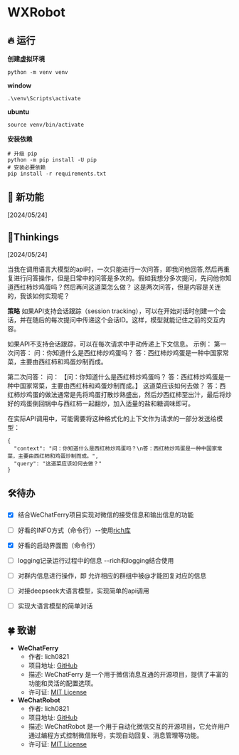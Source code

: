 # WXRobot

## 🔥 运行

**创建虚拟环境**

```
python -m venv venv
```

**window**

```
.\venv\Scripts\activate
```

**ubuntu**

```
source venv/bin/activate
```

**安装依赖**

```
# 升级 pip
python -m pip install -U pip
# 安装必要依赖
pip install -r requirements.txt
```



## 🔆 新功能



[2024/05/24] 



## 📝Thinkings

[2024/05/24] 

当我在调用语言大模型的api时，一次只能进行一次问答，即我问他回答,然后再重复进行问答操作，但是日常中的问答是多次的。假如我想分多次提问，先问他你知道西红柿炒鸡蛋吗？然后再问这道菜怎么做？
这是两次问答，但是内容是关连的，我该如何实现呢？

**策略**
如果API支持会话跟踪（session tracking），可以在开始对话时创建一个会话，并在随后的每次提问中传递这个会话ID。这样，模型就能记住之前的交互内容。

如果API不支持会话跟踪，可以在每次请求中手动传递上下文信息。
示例：
第一次问答：
问：你知道什么是西红柿炒鸡蛋吗？
答：西红柿炒鸡蛋是一种中国家常菜，主要由西红柿和鸡蛋炒制而成。

第二次问答：
问：
【问：你知道什么是西红柿炒鸡蛋吗？
答：西红柿炒鸡蛋是一种中国家常菜，主要由西红柿和鸡蛋炒制而成。】
这道菜应该如何去做？
答：西红柿炒鸡蛋的做法通常是先将鸡蛋打散炒熟盛出，然后炒西红柿至出汁，最后将炒好的鸡蛋倒回锅中与西红柿一起翻炒，加入适量的盐和糖调味即可。

在实际API调用中，可能需要将这种格式化的上下文作为请求的一部分发送给模型：

```
{
  "context": "问：你知道什么是西红柿炒鸡蛋吗？\n答：西红柿炒鸡蛋是一种中国家常菜，主要由西红柿和鸡蛋炒制而成。",
  "query": "这道菜应该如何去做？"
}
```





## 🛠️待办

- [x] 结合WeChatFerry项目实现对微信的接受信息和输出信息的功能
- [ ] 好看的INFO方式（命令行）--使用[rich库](https://github.com/Textualize/rich)
- [x] 好看的启动界面图（命令行）
- [ ] logging记录运行过程中的信息 --rich和logging结合使用
- [ ] 对群内信息进行操作，即 允许相应的群组中被@才能回复对应的信息
- [ ] 对接deepseek大语言模型，实现简单的api调用
- [ ] 实现大语言模型的简单对话





## 🍀 致谢

- **WeChatFerry**
  - 作者: lich0821
  - 项目地址: [GitHub](https://github.com/lich0821/WeChatFerry)
  - 描述: WeChatFerry 是一个用于微信消息互通的开源项目，提供了丰富的功能和灵活的配置选项。
  - 许可证: [MIT License](https://github.com/lich0821/WeChatFerry/blob/master/LICENSE)
- **WeChatRobot**
  - 作者: lich0821
  - 项目地址: [GitHub](https://github.com/lich0821/WeChatRobot)
  - 描述: WeChatRobot 是一个用于自动化微信交互的开源项目，它允许用户通过编程方式控制微信账号，实现自动回复、消息管理等功能。
  - 许可证: [MIT License](https://github.com/lich0821/WeChatRobot/blob/master/LICENSE)



































